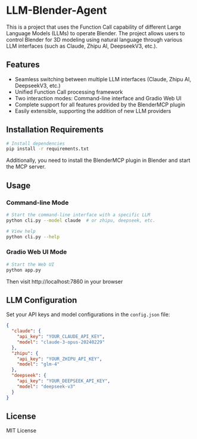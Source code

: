 # LLM-Blender-Agent

This is a project that uses the Function Call capability of different Large Language Models (LLMs) to operate Blender. The project allows users to control Blender for 3D modeling using natural language through various LLM interfaces (such as Claude, Zhipu AI, DeepseekV3, etc.).

## Features

- Seamless switching between multiple LLM interfaces (Claude, Zhipu AI, DeepseekV3, etc.)
- Unified Function Call processing framework
- Two interaction modes: Command-line interface and Gradio Web UI
- Complete support for all features provided by the BlenderMCP plugin
- Easily extensible, supporting the addition of new LLM providers

## Installation Requirements

```bash
# Install dependencies
pip install -r requirements.txt
```

Additionally, you need to install the BlenderMCP plugin in Blender and start the MCP server.

## Usage

### Command-line Mode

```bash
# Start the command-line interface with a specific LLM
python cli.py --model claude  # or zhipu, deepseek, etc.

# View help
python cli.py --help
```

### Gradio Web UI Mode

```bash
# Start the Web UI
python app.py
```

Then visit http://localhost:7860 in your browser

## LLM Configuration

Set your API keys and model configurations in the `config.json` file:

```json
{
  "claude": {
    "api_key": "YOUR_CLAUDE_API_KEY",
    "model": "claude-3-opus-20240229"
  },
  "zhipu": {
    "api_key": "YOUR_ZHIPU_API_KEY",
    "model": "glm-4"
  },
  "deepseek": {
    "api_key": "YOUR_DEEPSEEK_API_KEY",
    "model": "deepseek-v3"
  }
}
```

## License

MIT License 